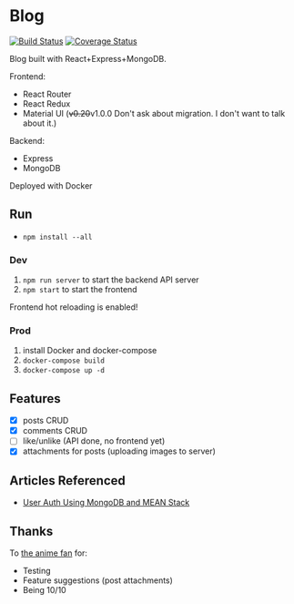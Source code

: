 # Blog

[![Build Status](https://travis-ci.org/billhanyu/blog.svg?branch=master)](https://travis-ci.org/billhanyu/blog)
[![Coverage Status](https://coveralls.io/repos/github/billhanyu/blog/badge.svg?branch=master)](https://coveralls.io/github/billhanyu/blog?branch=master)

Blog built with React+Express+MongoDB.

Frontend:
- React Router
- React Redux
- Material UI (~~v0.20~~v1.0.0 Don't ask about migration. I don't want to talk about it.)

Backend:
- Express
- MongoDB

Deployed with Docker

## Run

- `npm install --all`

### Dev

1. `npm run server` to start the backend API server
2. `npm start` to start the frontend

Frontend hot reloading is enabled!

### Prod

1. install Docker and docker-compose
2. `docker-compose build`
3. `docker-compose up -d`

## Features

- [x] posts CRUD
- [x] comments CRUD
- [ ] like/unlike (API done, no frontend yet)
- [x] attachments for posts (uploading images to server)

## Articles Referenced

- [User Auth Using MongoDB and MEAN Stack](https://www.sitepoint.com/user-authentication-mean-stack/)

## Thanks

To [the anime fan](https://github.com/Lucytheanimefan) for:

- Testing
- Feature suggestions (post attachments)
- Being 10/10
